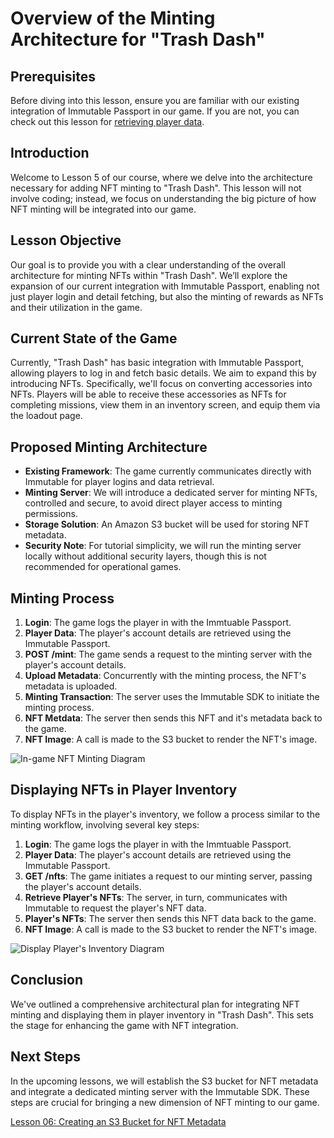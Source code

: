 # Overview of the Minting Architecture for "Trash Dash"

## Prerequisites
Before diving into this lesson, ensure you are familiar with our existing integration of Immutable Passport in our game. If you are not, you can check out this lesson for [retrieving player data](../04-retrieve-player-data-and-logout/README.md).


## Introduction
Welcome to Lesson 5 of our course, where we delve into the architecture necessary for adding NFT minting to "Trash Dash". This lesson will not involve coding; instead, we focus on understanding the big picture of how NFT minting will be integrated into our game.

## Lesson Objective
Our goal is to provide you with a clear understanding of the overall architecture for minting NFTs within "Trash Dash". We’ll explore the expansion of our current integration with Immutable Passport, enabling not just player login and detail fetching, but also the minting of rewards as NFTs and their utilization in the game.

## Current State of the Game
Currently, "Trash Dash" has basic integration with Immutable Passport, allowing players to log in and fetch basic details. We aim to expand this by introducing NFTs. Specifically, we'll focus on converting accessories into NFTs. Players will be able to receive these accessories as NFTs for completing missions, view them in an inventory screen, and equip them via the loadout page.

## Proposed Minting Architecture
- **Existing Framework**: The game currently communicates directly with Immutable for player logins and data retrieval.
- **Minting Server**: We will introduce a dedicated server for minting NFTs, controlled and secure, to avoid direct player access to minting permissions.
- **Storage Solution**: An Amazon S3 bucket will be used for storing NFT metadata.
- **Security Note**: For tutorial simplicity, we will run the minting server locally without additional security layers, though this is not recommended for operational games.

## Minting Process
1. **Login**: The game logs the player in with the Immtuable Passport.
2. **Player Data**: The player's account details are retrieved using the Immutable Passport.
3. **POST /mint**: The game sends a request to the minting server with the player's account details.
4. **Upload Metadata**: Concurrently with the minting process, the NFT's metadata is uploaded.
5. **Minting Transaction**: The server uses the Immutable SDK to initiate the minting process.
6. **NFT Metdata**: The server then sends this NFT and it's metadata back to the game.
7. **NFT Image**: A call is made to the S3 bucket to render the NFT's image.

![In-game NFT Minting Diagram](./‎MintingArchitecture.‎002.png)

## Displaying NFTs in Player Inventory
To display NFTs in the player's inventory, we follow a process similar to the minting workflow, involving several key steps:
1. **Login**: The game logs the player in with the Immtuable Passport.
2. **Player Data**: The player's account details are retrieved using the Immutable Passport.
3. **GET /nfts**: The game initiates a request to our minting server, passing the player's account details.
4. **Retrieve Player's NFTs**: The server, in turn, communicates with Immutable to request the player's NFT data.
5. **Player's NFTs**: The server then sends this NFT data back to the game.
6. **NFT Image**: A call is made to the S3 bucket to render the NFT's image.

![Display Player's Inventory Diagram](./‎MintingArchitecture.‎003.png)

## Conclusion
We've outlined a comprehensive architectural plan for integrating NFT minting and displaying them in player inventory in "Trash Dash". This sets the stage for enhancing the game with NFT integration.

## Next Steps
In the upcoming lessons, we will establish the S3 bucket for NFT metadata and integrate a dedicated minting server with the Immutable SDK. These steps are crucial for bringing a new dimension of NFT minting to our game.

[Lesson 06: Creating an S3 Bucket for NFT Metadata](../06-Creating-an-S3-Bucket-for-NFT-Metadata/README.md)
